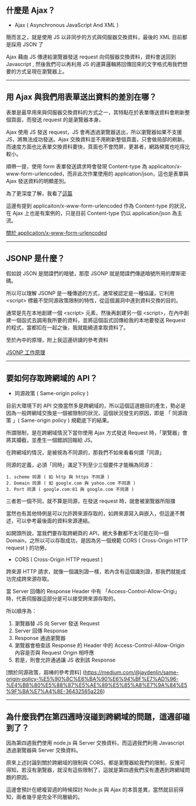 ## 什麼是 Ajax？

- Ajax ( Asynchronous JavaScript And XML )

簡而言之，就是使用 JS 以非同步的方式與伺服器交換資料，最後的 XML 目前都是採用 JSON 了

Ajax 藉由 JS 傳達給瀏覽器發送 request 向伺服器交換資料，資料會送回到 Javascript , 然後我們可以再利用 JS 的運算邏輯將回傳回來的文字格式用我們想要的方式呈現在瀏覽器上。

---

## 用 Ajax 與我們用表單送出資料的差別在哪？

表單是最早用來與伺服器交換資料的方式之一，其特點在於表單傳送資料會刷新整個頁面，而發送 request 的是瀏覽器本身。

Ajax 使用 JS 發送 request，JS 會再透過瀏覽器送出，所以瀏覽器如果不支援 JS，將無法成功發送。Ajax 交換資料並不用刷新整個頁面，只會做局部的刷新。而速度方面也比表單交換資料要快，頁面也不會閃屏，更甚者，網路頻寬也吃得比較小。

順帶一提，使用 form 表單發送請求時會發現 Content-type 為 applicaiton/x-www-form-urlencoded，而非此次作業使用的 application/json，這也是表單與 Ajax 發送資料的明顯差別。

為了更深度了解，我看了[這篇](https://imququ.com/post/four-ways-to-post-data-in-http.html)

這邊有提到 applicaiton/x-www-form-urlencoded 作為 Content-type 的狀況，在 Ajax 上也是有案例的，只是目前 Content-type 仍以 application/json 為主流。 

[ 關於  applicaiton/x-www-form-urlencoded ](https://blog.csdn.net/qq_28702545/article/details/51719199)

---

## JSONP 是什麼？

假如說 JSON 是間諜們的暗號，那麼 JSONP 就是間諜們傳遞暗號所用的摩斯密碼。

所以可以理解 JSONP 是一種傳遞的方式，通常被認定是一種協議，它利用 &lt;script&gt; 標籤不受同源政策限制的特性，從這個漏洞中達到資料交換的目的。

通常是先在本地創建一個 &lt;script&gt; 元素，然後再創建另一個 &lt;script&gt;，在內中創建一個函式去調用我所要的資料，並將這個函式回傳給我的本地要發送 Request 的程式，當都扣在一起之後，我就能繞道拿取資料了。

至於內中的原理，附上我這邊研讀的參考資料

[JSONP 工作原理](https://www.zhihu.com/question/19966531)

---

## 要如何存取跨網域的 API？

- 同源政策 ( Same-origin policy )

目前大環境下的 API 交換當然多是跨網域的，所以這個這道題目的產生，勢必是因為一般跨網域交換是一個被限制的狀況，這個狀況發生的原因，即是 「 同源政策 」( Same-origin policy ) 規範底下的結果。

所謂限制，是在跨網域情況下當你使用 Ajax 方式發送 Request 時，「瀏覽器」會將其攔截，並產生一個錯誤回報給 JS。

在跨網域的情況，是被視為不同源的，那我們不如來看看何謂「同源」

同源的定義，必須「同時」滿足下列至少三個要件才能稱為同源：

    1. scheme 同源 ( 如 http 與 https 不同源 )
    2. Domain 同源 ( 如 google.com 與 yahoo.com 不同源 )
    3. Port 同源 ( google.com:81 與 google.com 不同源 )

三者若一個不同，就不算是同源，在發送 request 時，就會被瀏覽器所阻擋

當然也有其他特例是可以允許跨來源存取的，如跨來源寫入與嵌入，但這邊不贅述，可以參考最後面的資料來源連結。

如開頭所說，當我們要存取跨網頁的 API，絕大多數都不太可能在同一個 Domain，之所以可以存取成功，是因為另一個規範 CORS ( Cross-Origin HTTP request ) 的功勞。

- CORS ( Cross-Origin HTTP request )

跨來源 HTTP 請求，就像一個識別證一樣，若內含有這個識別證，那我們就能成功完成跨來源存取。

當 Server 回傳的 Response Header 中有 「Access-Control-Allow-Origi」時，代表伺服器這部分是可以接受跨來源存取的。

所以順序為：

1. 瀏覽器替 JS 向 Server 發送 Request
2. Server 回傳 Response
3. Response 通過瀏覽器
4. 瀏覽器會檢查該 Response 的 Header 中的 Access-Control-Allow-Origin 內容是否與 Request Origin 相呼應
6. 若是，則會允許通過讓 JS 收到該 Response

[關於同源政策，超棒的參考資料] (https://medium.com/@jaydenlin/same-origin-policy-%E5%90%8C%E6%BA%90%E6%94%BF%E7%AD%96-%E4%B8%80%E5%88%87%E5%AE%89%E5%85%A8%E7%9A%84%E5%9F%BA%E7%A4%8E-36432565a226)

---

## 為什麼我們在第四週時沒碰到跨網域的問題，這週卻碰到了？

因為第四週我們使用 node.js 與 Server 交換資料，而這週我們利用 Javascript 透過瀏覽器與 Server 交換資料。

原來上述討論到關於跨網域的限制與 CORS，都是瀏覽器給我們的限制，反推可得知，若沒有瀏覽器，就沒有這些限制了，這就是第四週我們沒有遭遇到跨網域問題的原因。

這邊會預計在總複習週的時候探討 Node.js 與 Ajax 的本質差異，當然就目前得知，兩者幾乎是完全不同層級的。

